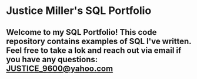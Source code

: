 # Justice Miller's SQL Portfolio

## Welcome to my SQL Portfolio! This code repository contains examples of SQL I've written. Feel free to take a lok and reach out via email if you have any questions: JUSTICE_9600@yahoo.com
